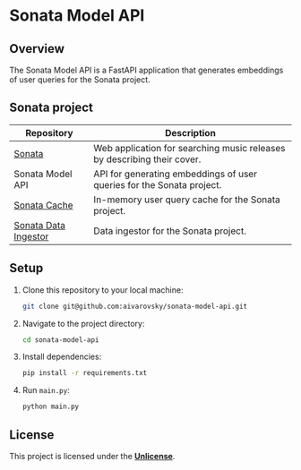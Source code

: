 # Sonata Model API

## Overview

The Sonata Model API is a FastAPI application that generates embeddings of user queries for the Sonata project.

## Sonata project

| Repository | Description |
|---|---|
| [Sonata](https://github.com/aivarovsky/sonata-app) | Web application for searching music releases by describing their cover. |
| Sonata Model API | API for generating embeddings of user queries for the Sonata project. |
| [Sonata Cache](https://github.com/aivarovsky/sonata-cache) | In-memory user query cache for the Sonata project. |
| [Sonata Data Ingestor](https://github.com/aivarovsky/sonata-data-ingestor) | Data ingestor for the Sonata project. |

## Setup

1. Clone this repository to your local machine:

    ```bash
    git clone git@github.com:aivarovsky/sonata-model-api.git
    ```

2. Navigate to the project directory:

    ```bash
    cd sonata-model-api
    ```

3. Install dependencies:

    ```bash
    pip install -r requirements.txt
    ```

4. Run `main.py`:

    ```bash
    python main.py
    ```

## License

This project is licensed under the [**Unlicense**](https://github.com/aivarovsky/sonata-model-api/blob/main/LICENSE).
